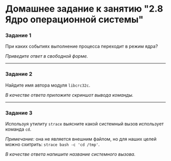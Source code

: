 # Домашнее задание к занятию "2.8 Ядро операционной системы"



### Задание 1

При каких событиях выполнение процесса переходит в режим ядра?

*Приведите ответ в свободной форме.*

---

### Задание 2

Найдите имя автора модуля `libcrc32c`.

*В качестве ответа приложите скриншот вывода команды.*

---
### Задание 3

Используя утилиту `strace` выясните какой системный вызов использует команда `cd`.

*Примечание:* она не является внешним файлом, но для наших целей можно схитрить: `strace bash -c 'cd /tmp'`.

*В качестве ответа напишите название системного вызова.*
